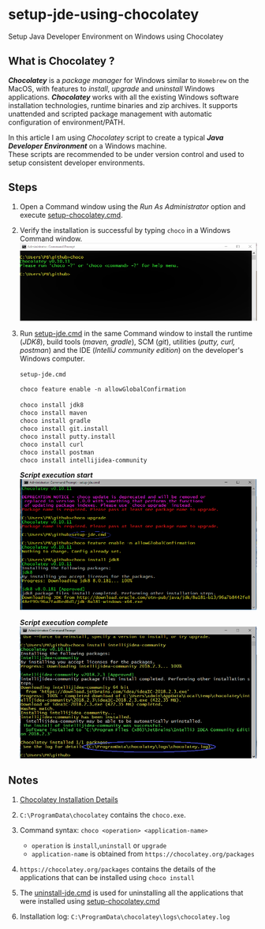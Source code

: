 # setup-jde-using-chocolatey
Setup Java Developer Environment on Windows using Chocolatey

## What is Chocolatey ?
***Chocolatey*** is a _package manager_ for Windows similar to `Homebrew` on the MacOS, with features to _install_, _upgrade_ and _uninstall_ Windows applications.
***Chocolatey*** works with all the existing Windows software installation technologies, runtime binaries and zip archives. It supports unattended and scripted package management with automatic configuration of environment/PATH.

In this article I am using _Chocolatey_ script to create a typical ***Java Developer Environment*** on a Windows machine.  
These scripts are recommended to be under version control and used to setup consistent developer environments.

## Steps
1. Open a Command window using the _Run As Administrator_ option and execute [setup-chocolatey.cmd](https://github.com/pbelathur/setup-jde-using-chocolatey/blob/master/setup-chocolatey.cmd). 

2. Verify the installation is successful by typing `choco` in a Windows Command window.  
   ![setup script start](verify-chocolatey.PNG)  

3. Run [setup-jde.cmd](https://github.com/pbelathur/setup-jde-using-chocolatey/blob/master/setup-jde.cmd) in the same Command window to install the runtime (_JDK8_), build tools (_maven, gradle_), SCM (_git_), utilities (_putty, curl, postman_) and the IDE (_IntelliJ community edition_) on the developer's Windows computer.

    `setup-jde.cmd`

    ```
    choco feature enable -n allowGlobalConfirmation

    choco install jdk8
    choco install maven
    choco install gradle
    choco install git.install
    choco install putty.install
    choco install curl
    choco install postman
    choco install intellijidea-community
    ```
    
    ***Script execution start***
    ![setup-jde-1](setup-jde-1.PNG)  
   
    ***Script execution complete***
    ![setup-jde-2](setup-jde-2.PNG) 
    
## Notes

1. [Chocolatey Installation Details](https://chocolatey.org/install)

2. `C:\ProgramData\chocolatey` contains the `choco.exe`.

3. Command syntax: `choco <operation> <application-name>`
    -  `operation` is `install`,`uninstall` or `upgrade`
    -  `application-name` is obtained from `https://chocolatey.org/packages`

4. `https://chocolatey.org/packages` contains the details of the applications that can be installed using `choco install`

5. The [uninstall-jde.cmd](https://github.com/pbelathur/setup-jde-using-chocolatey/blob/master/uninstall-jde.cmd) is used for uninstalling all the applications that were installed using [setup-chocolatey.cmd](https://github.com/pbelathur/setup-jde-using-chocolatey/blob/master/setup-chocolatey.cmd)

6. Installation log: `C:\ProgramData\chocolatey\logs\chocolatey.log`

